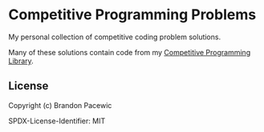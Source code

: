 # Competitive Programming Problems

My personal collection of competitive coding problem solutions.

Many of these solutions contain code from my [Competitive Programming Library](https://github.com/BrandonPacewic/CompetitiveProgramming).

## License

Copyright (c) Brandon Pacewic

SPDX-License-Identifier: MIT
